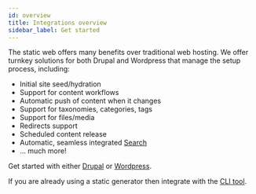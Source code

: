 ```yaml
---
id: overview
title: Integrations overview
sidebar_label: Get started
---
```


The static web offers many benefits over traditional web hosting. We offer turnkey solutions for both Drupal and Wordpress that manage the setup process, including:

* Initial site seed/hydration
* Support for content workflows
* Automatic push of content when it changes
* Support for taxonomies, categories, tags
* Support for files/media
* Redirects support
* Scheduled content release
* Automatic, seamless integrated [Search](/docs/dashboard/search)
* ... much more!

Get started with either [Drupal](/docs/integrations/drupal) or [Wordpress](/docs/integrations/wordpress).

If you are already using a static generator then integrate with the [CLI tool](/docs/cli/get-started).